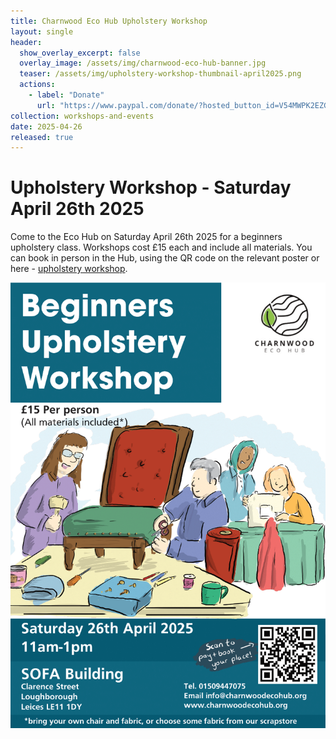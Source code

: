 ```yaml
---
title: Charnwood Eco Hub Upholstery Workshop
layout: single
header:
  show_overlay_excerpt: false
  overlay_image: /assets/img/charnwood-eco-hub-banner.jpg
  teaser: /assets/img/upholstery-workshop-thumbnail-april2025.png
  actions:
    - label: "Donate"
      url: "https://www.paypal.com/donate/?hosted_button_id=V54MWPK2EZGPY"
collection: workshops-and-events
date: 2025-04-26
released: true
---
```

# Upholstery Workshop - Saturday April 26th 2025
 
Come to the Eco Hub on Saturday April 26th 2025 for a beginners upholstery class. Workshops cost £15 each and include all materials. You can book in person in the Hub, using the QR code on the relevant poster or here - [upholstery workshop](https://pay.sumup.com/b2c/QBBQK1RH).

[![Upholstery workshop poster](/assets/img/upholstery-workshop-april2025.png)](https://pay.sumup.com/b2c/QBBQK1RH)

